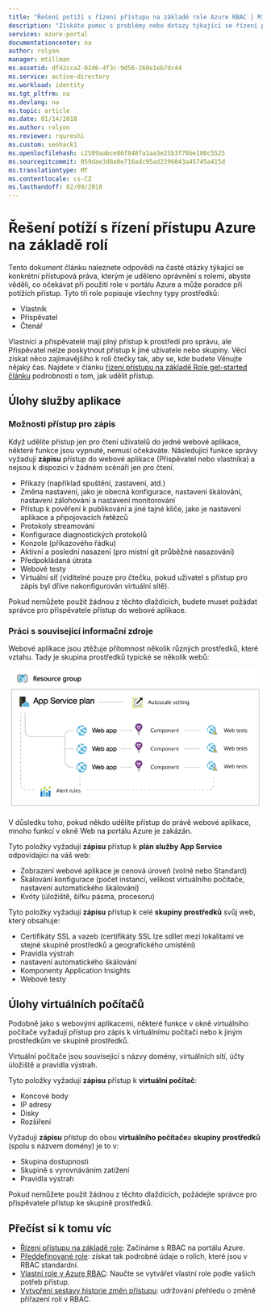 ```yaml
---
title: "Řešení potíží s řízení přístupu na základě role Azure RBAC | Microsoft Docs"
description: "Získáte pomoc s problémy nebo dotazy týkající se řízení přístupu na základě Role prostředky."
services: azure-portal
documentationcenter: na
author: rolyon
manager: mtillman
ms.assetid: df42cca2-02d6-4f3c-9d56-260e1eb7dc44
ms.service: active-directory
ms.workload: identity
ms.tgt_pltfrm: na
ms.devlang: na
ms.topic: article
ms.date: 01/14/2018
ms.author: rolyon
ms.reviewer: rqureshi
ms.custom: seohack1
ms.openlocfilehash: c2589aabce86f848fa1aa3e25b3f78be180c5525
ms.sourcegitcommit: 059dae3d8a0e716adc95ad2296843a45745a415d
ms.translationtype: MT
ms.contentlocale: cs-CZ
ms.lasthandoff: 02/09/2018
---
```

# <a name="troubleshooting-azure-role-based-access-control"></a>Řešení potíží s řízení přístupu Azure na základě rolí 

Tento dokument článku naleznete odpovědi na časté otázky týkající se konkrétní přístupová práva, kterým je uděleno oprávnění s rolemi, abyste věděli, co očekávat při použití role v portálu Azure a může poradce při potížích přístup. Tyto tři role popisuje všechny typy prostředků:

* Vlastník  
* Přispěvatel  
* Čtenář  

Vlastníci a přispěvatelé mají plný přístup k prostředí pro správu, ale Přispěvatel nelze poskytnout přístup k jiné uživatele nebo skupiny. Věcí získat něco zajímavějšího k roli čtečky tak, aby se, kde budete Věnujte nějaký čas. Najdete v článku [řízení přístupu na základě Role get-started článku](role-based-access-control-configure.md) podrobnosti o tom, jak udělit přístup.

## <a name="app-service-workloads"></a>Úlohy služby aplikace
### <a name="write-access-capabilities"></a>Možnosti přístup pro zápis
Když udělíte přístup jen pro čtení uživatelů do jedné webové aplikace, některé funkce jsou vypnuté, nemusí očekáváte. Následující funkce správy vyžadují **zápisu** přístup do webové aplikace (Přispěvatel nebo vlastníka) a nejsou k dispozici v žádném scénáři jen pro čtení.

* Příkazy (například spuštění, zastavení, atd.)
* Změna nastavení, jako je obecná konfigurace, nastavení škálování, nastavení zálohování a nastavení monitorování
* Přístup k pověření k publikování a jiné tajné klíče, jako je nastavení aplikace a připojovacích řetězců
* Protokoly streamování
* Konfigurace diagnostických protokolů
* Konzole (příkazového řádku)
* Aktivní a poslední nasazení (pro místní git průběžné nasazování)
* Předpokládaná útrata
* Webové testy
* Virtuální síť (viditelné pouze pro čtečku, pokud uživatel s přístup pro zápis byl dříve nakonfigurován virtuální sítě).

Pokud nemůžete použít žádnou z těchto dlaždicích, budete muset požádat správce pro přispěvatele přístup do webové aplikace.

### <a name="dealing-with-related-resources"></a>Práci s související informační zdroje
Webové aplikace jsou ztěžuje přítomnost několik různých prostředků, které vztahu. Tady je skupina prostředků typické se několik webů:

![Skupina prostředků webové aplikace](./media/role-based-access-control-troubleshooting/website-resource-model.png)

V důsledku toho, pokud někdo udělíte přístup do právě webové aplikace, mnoho funkcí v okně Web na portálu Azure je zakázán.

Tyto položky vyžadují **zápisu** přístup k **plán služby App Service** odpovídající na váš web:  

* Zobrazení webové aplikace je cenová úroveň (volné nebo Standard)  
* Škálování konfigurace (počet instancí, velikost virtuálního počítače, nastavení automatického škálování)  
* Kvóty (úložiště, šířku pásma, procesoru)  

Tyto položky vyžadují **zápisu** přístup k celé **skupiny prostředků** svůj web, který obsahuje:  

* Certifikáty SSL a vazeb (certifikáty SSL lze sdílet mezi lokalitami ve stejné skupině prostředků a geografického umístění)  
* Pravidla výstrah  
* nastavení automatického škálování  
* Komponenty Application Insights  
* Webové testy  

## <a name="virtual-machine-workloads"></a>Úlohy virtuálních počítačů
Podobně jako s webovými aplikacemi, některé funkce v okně virtuálního počítače vyžadují přístup pro zápis k virtuálnímu počítači nebo k jiným prostředkům ve skupině prostředků.

Virtuální počítače jsou související s názvy domény, virtuálních sítí, účty úložiště a pravidla výstrah.

Tyto položky vyžadují **zápisu** přístup k **virtuální počítač**:

* Koncové body  
* IP adresy  
* Disky  
* Rozšíření  

Vyžadují **zápisu** přístup do obou **virtuálního počítače**a **skupiny prostředků** (spolu s názvem domény) je to v:  

* Skupina dostupnosti  
* Skupině s vyrovnáváním zatížení  
* Pravidla výstrah  

Pokud nemůžete použít žádnou z těchto dlaždicích, požádejte správce pro přispěvatele přístup ke skupině prostředků.

## <a name="see-more"></a>Přečíst si k tomu víc
* [Řízení přístupu na základě role](role-based-access-control-configure.md): Začínáme s RBAC na portálu Azure.
* [Předdefinované role](role-based-access-built-in-roles.md): získat tak podrobné údaje o rolích, které jsou v RBAC standardní.
* [Vlastní role v Azure RBAC](role-based-access-control-custom-roles.md): Naučte se vytvářet vlastní role podle vašich potřeb přístup.
* [Vytvoření sestavy historie změn přístupu](role-based-access-control-access-change-history-report.md): udržování přehledu o změně přiřazení rolí v RBAC.

